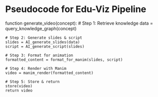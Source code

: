 # Pseudocode for Edu-Viz Pipeline

function generate_video(concept):
    # Step 1: Retrieve knowledge
    data = query_knowledge_graph(concept)

    # Step 2: Generate slides & script
    slides = AI_generate_slides(data)
    script = AI_generate_script(slides)

    # Step 3: Format for animation
    formatted_content = format_for_manim(slides, script)

    # Step 4: Render with Manim
    video = manim_render(formatted_content)

    # Step 5: Store & return
    store(video)
    return video
